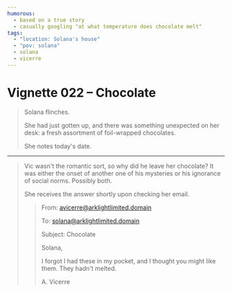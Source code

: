 ```yaml
---
humorous:
  - based on a true story
  - casually googling "at what temperature does chocolate melt"
tags:
  - "location: Solana's house"
  - "pov: solana"
  - solana
  - vicerre
---
```


# Vignette 022 – Chocolate

> Solana flinches.
>
> She had just gotten up, and there was something unexpected on her desk: a fresh assortment of foil-wrapped chocolates.
>
> She notes today's date.

---

> Vic wasn't the romantic sort, so why did he leave her chocolate? It was either the onset of another one of his mysteries or his ignorance of social norms. Possibly both.
>
> She receives the answer shortly upon checking her email.
>
> > From: avicerre@arklightlimited.domain
> >
> > To: solana@arklightlimited.domain
> >
> > Subject: Chocolate
> >
> > Solana,
> >
> > I forgot I had these in my pocket, and I thought you might like them. They hadn't melted.
> >
> > A. Vicerre
